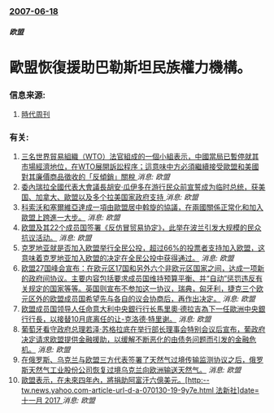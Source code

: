 ### [2007-06-18](/news/2007/06/18/index.md)

##### 欧盟
# 歐盟恢復援助巴勒斯坦民族權力機構。




### 信息来源:

1. [時代周刊](https://web.archive.org/web/20070620155220/http://www.time.com/time/world/article/0,8599,1634146,00.html)

### 有关:

1. [三名世界貿易組織（WTO）法官組成的一個小組表示，中國當局已暫停就其市場經濟地位，在WTO展開訴訟程序；這意味中方必須繼續接受歐盟和美國對其廉價商品徵收的「反傾銷」關稅 ](/zh/news/2019/06/17/三名世界貿易組織-WTO-法官組成的一個小組表示-中國當局已暫停就其市場經濟地位-在WTO展開訴訟程序-這意味中方必須繼.md) _消息: 欧盟_
2. [委內瑞拉全國代表大會議長胡安·瓜伊多在游行民众前宣誓成为临时总统，获美国、加拿大、歐盟以及多个拉美国家政府支持 ](/zh/news/2019/01/23/委內瑞拉全國代表大會議長胡安-瓜伊多在游行民众前宣誓成为临时总统-获美国-加拿大-歐盟以及多个拉美国家政府支持.md) _消息: 欧盟_
3. [科索沃和塞爾維亞達成一項由歐盟居中斡旋的協議，在兩國關係正常化和加入歐盟上跨進一大步。](/zh/news/2013/04/19/科索沃和塞爾維亞達成一項由歐盟居中斡旋的協議-在兩國關係正常化和加入歐盟上跨進一大步.md) _消息: 欧盟_
4. [欧盟及其22个成员国签署《反仿冒贸易协定》，此举在波兰引发大规模的民众抗议活动。](/zh/news/2012/01/26/欧盟及其22个成员国签署-反仿冒贸易协定-此举在波兰引发大规模的民众抗议活动.md) _消息: 欧盟_
5. [克罗地亚就是否加入欧盟举行全民公投，超过66%的投票者支持加入欧盟，这意味着克罗地亚加入欧盟的决定在全民公投中获得通过。](/zh/news/2012/01/22/克罗地亚就是否加入欧盟举行全民公投-超过66-的投票者支持加入欧盟-这意味着克罗地亚加入欧盟的决定在全民公投中获得通过.md) _消息: 欧盟_
6. [欧盟27国峰会宣布：在欧元区17国和另外六个非欧元区国家之间，达成一项新的政府间协议。主要内容包括要求成员国维持预算平衡、并“自动”惩罚违反有关规定的国家等等。英国则宣布不参加这一协议，瑞典，匈牙利，捷克三个欧元区外的欧盟成员国希望先与各自的议会协商后，再作出决定。](/zh/news/2011/12/9/欧盟27国峰会宣布-在欧元区17国和另外六个非欧元区国家之间-达成一项新的政府间协议-主要内容包括要求成员国维持预算平衡.md) _消息: 欧盟_
7. [欧盟成员国领导人任命意大利中央銀行行长馬里奧·德拉吉為下一任歐洲中央銀行行長，以接替10月底离任的让-克洛德·特里谢。](/zh/news/2011/06/24/欧盟成员国领导人任命意大利中央銀行行长馬里奧-德拉吉為下一任歐洲中央銀行行長-以接替10月底离任的让-克洛德-特里谢.md) _消息: 欧盟_
8. [ 葡萄牙看守政府总理若泽·苏格拉底在举行部长理事会特别会议后宣布，葡政府决定请求欧盟提供金融援助，以缓解不断恶化的由债务问题而引发的金融危机。](/zh/news/2011/04/6/葡萄牙看守政府总理若泽-苏格拉底在举行部长理事会特别会议后宣布-葡政府决定请求欧盟提供金融援助-以缓解不断恶化的由债务.md) _消息: 欧盟_
9. [在俄罗斯、乌克兰与欧盟三方代表签署了天然气过境传输监测协议之后，俄罗斯天然气工业股份公司恢复过境乌克兰向欧洲输送天然气。](/zh/news/2009/01/13/在俄罗斯-乌克兰与欧盟三方代表签署了天然气过境传输监测协议之后-俄罗斯天然气工业股份公司恢复过境乌克兰向欧洲输送天然气.md) _消息: 欧盟_
10. [歐盟表示，在未來四年內，將捐助阿富汗六億美元。[http:--tw.news.yahoo.com-article-url-d-a-070130-19-9y7e.html 法新社]date=十一月 2017 ](/zh/news/2007/01/29/歐盟表示-在未來四年內-將捐助阿富汗六億美元-http-twnewsyahoocom-article-url.md) _消息: 欧盟_

